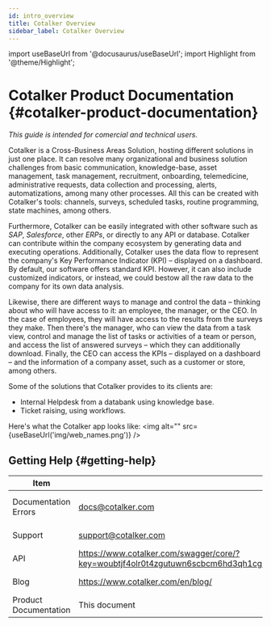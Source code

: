 ```yaml
---
id: intro_overview
title: Cotalker Overview
sidebar_label: Cotalker Overview
---
```

import useBaseUrl from '@docusaurus/useBaseUrl'; 
import Highlight from '@theme/Highlight';

# Cotalker Product Documentation {#cotalker-product-documentation}

*This guide is intended for comercial and technical users.* 
  
Cotalker is a Cross-Business Areas Solution, hosting different solutions in just one place. It can resolve many organizational and business solution challenges from basic communication, knowledge-base, asset management, task management, recruitment, onboarding, telemedicine, administrative requests, data collection and processing, alerts, automatizations, among many other processes. All this can be created with Cotalker's tools: channels, surveys, scheduled tasks, routine programming, state machines, among others.

Furthermore, Cotalker can be easily integrated with other software such as *SAP*, *Salesforce*, other *ERPs*, or directly to any API or database. Cotalker can contribute within the company ecosystem by generating data and executing operations.
Additionally, Cotalker uses the data flow to represent the company's Key Performance Indicator (KPI) – displayed on a dashboard. By default, our software offers standard KPI. However, it can also include customized indicators, or instead, we could bestow all the raw data to the company for its own data analysis.

Likewise, there are different ways to manage and control the data – thinking about who will have access to it: an employee, the manager, or the CEO. In the case of employees, they will have access to the results from the surveys they make. Then there's the manager, who can view the data from a task view, control and manage the list of tasks or activities of a team or person, and access the list of answered surveys – which they can additionally download. Finally, the CEO can access the KPIs – displayed on a dashboard – and the information of a company asset, such as a customer or store, among others.
  
Some of the solutions that Cotalker provides to its clients are:
- Internal Helpdesk from a databank using knowledge base.
- Ticket raising, using workflows.
  
Here's what the Cotalker app looks like:
<img alt="" src={useBaseUrl('img/web_names.png')} />


<!--=
<Highlight text="Turquoise" color="rgb(26, 188, 156)"/>
<Highlight text="Green Sea" color="rgb(22, 160, 133)"/>

<Highlight text="Emerald" color="rgb(46, 204, 113)"/>
<Highlight text="Nephrtis" color="rgb(39, 174, 96)"/>

<Highlight text="Peter River" color="rgb(52, 152, 219)"/>
<Highlight text="Belize Hole" color="rgb(41, 128, 185)"/>

<Highlight text="Amethyst" color="rgb(155, 89, 182)"/>
<Highlight text="Wisteria" color="rgb(142, 68, 173)"/>

<Highlight text="Wet Asphalt" color="rgb(52, 73, 94)"/>
<Highlight text="Midnight Blue" color="rgb(44, 62, 80)"/>

<Highlight text="Sun Flower" color="rgb(241, 196, 15)"/>
<Highlight text="Orange" color="rgb(243, 156, 18)"/>

<Highlight text="Carrot" color="rgb(230, 126, 34)"/>
<Highlight text="Pumpkin" color="rgb(211, 84, 0)"/>

<Highlight text="Alizarin" color="rgb(231, 76, 60)"/>
<Highlight text="Pomegranate" color="rgb(192, 57, 43)"/>

<Highlight text="Clouds" color="rgb(236, 240, 241)"/>
<Highlight text="Silver" color="rgb(189, 195, 199)"/>

<Highlight text="Concrete" color="rgb(149, 165, 166)"/>
<Highlight text="Asbestos" color="rgb(127, 140, 141)"/>
-->

## Getting Help {#getting-help}

| Item | Site | Description | 
| -------- | --------- | ---------- |
| Documentation Errors    | <docs@cotalker.com>         | Report any error in this website |
| Support |  <support@cotalker.com> | For help and support
| API | https://www.cotalker.com/swagger/core/?key=woubtjf4olr0t4zgutuwn6scbcm6hd3qh1cgl5obmohpbm3mfublnwcvv67lodgjvd3h86s9ppshtvmf95gepsqh6nizq9liu7f | API Documentation
| Blog | https://www.cotalker.com/en/blog/ | API Documentation
| Product Documentation | This document | Product Guide